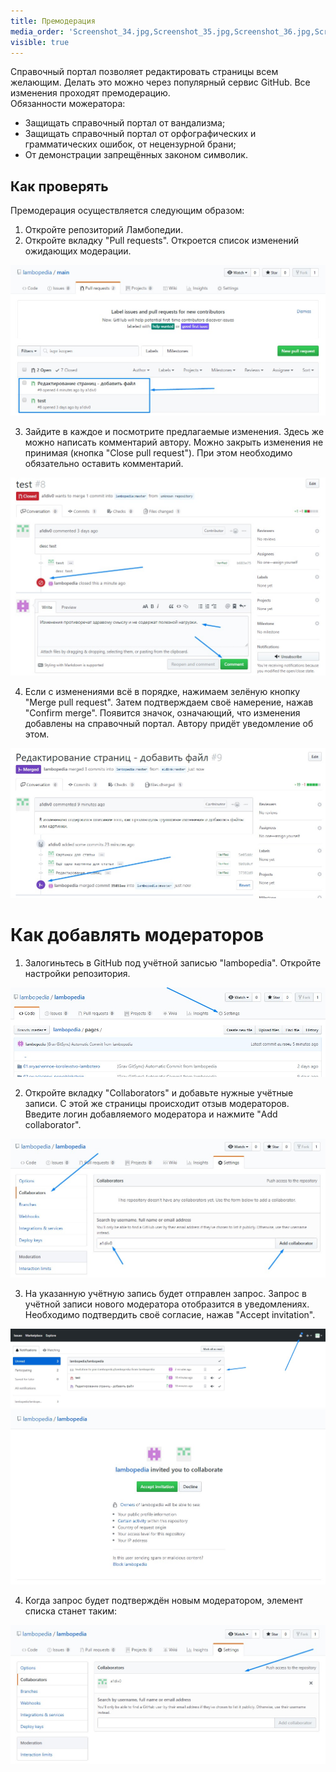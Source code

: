```yaml
---
title: Премодерация
media_order: 'Screenshot_34.jpg,Screenshot_35.jpg,Screenshot_36.jpg,Screenshot_37.jpg,Screenshot_38.jpg,Screenshot_39.jpg,Screenshot_40.jpg'
visible: true
---
```


Справочный портал позволяет редактировать страницы всем желающим. Делать это можно через популярный сервис GitHub. Все изменения проходят премодерацию.  
Обязанности можератора:
* Защищать справочный портал от вандализма;
* Защищать справочный портал от орфографических и грамматических ошибок, от нецензурной брани;
* От демонстрации запрещённых законом символик.

## Как проверять
Премодерация осуществляется следующим образом:
1. Откройте репозиторий Ламбопедии.
2. Откройте вкладку "Pull requests". Откроется список изменений ожидающих модерации.

![](Screenshot_34.jpg)

3. Зайдите в каждое и посмотрите предлагаемые изменения. Здесь же можно написать комментарий автору. Можно закрыть изменения не принимая (кнопка "Close pull request"). При этом необходимо обязательно оставить комментарий.

![](Screenshot_36.jpg)

4. Если с изменениями всё в порядке, нажимаем зелёную кнопку "Merge pull request". Затем подтверждаем своё намерение, нажав "Confirm merge". Появится значок, означающий, что изменения добавлены на справочный портал. Автору придёт уведомление об этом.

![](Screenshot_35.jpg)

# Как добавлять модераторов
1. Залогиньтесь в GitHub под учётной записью "lambopedia". Откройте настройки репозитория.

![](Screenshot_37.jpg)

2. Откройте вкладку "Collaborators" и добавьте нужные учётные записи. С этой же страницы происходит отзыв модераторов. Введите логин добавляемого модератора и нажмите "Add collaborator".

![](Screenshot_38.jpg)

3. На указанную учётную запись будет отправлен запрос. Запрос в учётной записи нового модератора отобразится в уведомлениях. Необходимо подтвердить своё согласие, нажав "Accept invitation".

![](Screenshot_39.jpg)
![](Screenshot_40.jpg)

4. Когда запрос будет подтверждён новым модератором, элемент списка станет таким:

![](Screenshot_41.jpg)
